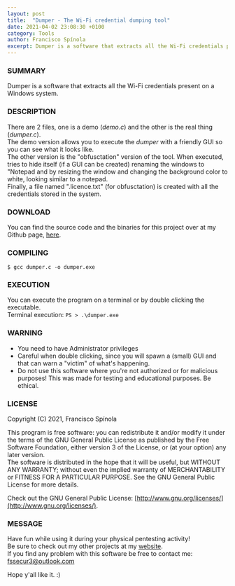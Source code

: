```yaml
---
layout: post
title:  "Dumper - The Wi-Fi credential dumping tool"
date: 2021-04-02 23:08:30 +0100
category: Tools
author: Francisco Spínola
excerpt: Dumper is a software that extracts all the Wi-Fi credentials present on a Windows system.
---
```


### SUMMARY

Dumper is a software that extracts all the Wi-Fi credentials present on a Windows system.

### DESCRIPTION

There are 2 files, one is a demo (*demo.c*) and the other is the real thing (*dumper.c*).  
The demo version allows you to execute the *dumper* with a friendly GUI so you can see what it looks like.  
The other version is the "obfusctation" version of the tool. When executed, tries to hide itself (if a GUI can be created) renaming the windows to "Notepad and by resizing the window and changing the background color to white, looking similar to a notepad.  
Finally, a file named ".licence.txt" (for obfusctation) is created with all the credentials stored in the system.

### DOWNLOAD

You can find the source code and the binaries for this project over at my Github page, [here](https://github.com/fssecur3/dumper "Dumper project").

### COMPILING

`$ gcc dumper.c -o dumper.exe`

### EXECUTION

You can execute the program on a terminal or by double clicking the executable.  
Terminal execution:
`PS > .\dumper.exe`

### WARNING

+ You need to have Administrator privileges
+ Careful when double clicking, since you will spawn a (small) GUI and that can warn a "victim" of what's happening.
+ Do not use this software where you're not authorized or for malicious purposes! This was made for testing and educational purposes. Be ethical.

### LICENSE

Copyright (C) 2021, Francisco Spínola

This program is free software: you can redistribute it and/or modify it under the terms of the GNU General Public License as published by the Free Software Foundation, either version 3 of the License, or (at your option) any later version.  
The software is distributed in the hope that it will be useful, but WITHOUT ANY WARRANTY; without even the implied warranty of MERCHANTABILITY or FITNESS FOR A PARTICULAR PURPOSE. See the GNU General Public License for more details.

Check out the GNU General Public License: [http://www.gnu.org/licenses/](http://www.gnu.org/licenses/).

### MESSAGE

Have fun while using it during your physical pentesting activity!  
Be sure to check out my other projects at my [website](https://fssecur3.github.io/ "Francisco Spínola's Portfolio").  
If you find any problem with this software be free to contact me: [fssecur3@outlook.com](mailto:fssecur3@outlook.com)

Hope y'all like it. :)
